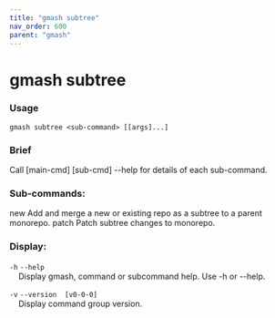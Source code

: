 ```yaml
---
title: "gmash subtree"
nav_order: 600
parent: "gmash"
---
```


# gmash subtree

### Usage
`gmash subtree <sub-command> [[args]...]`

### Brief
Call [main-cmd] [sub-cmd] --help for details of each sub-command.

### Sub-commands:
new                                   Add and merge a new or existing repo as a subtree to a parent monorepo.
patch                                 Patch subtree changes to monorepo.

### Display:
`-h`  `--help` \
&nbsp;&nbsp;&nbsp;&nbsp;Display gmash, command or subcommand help. Use -h or --help.

`-v`  `--version  [v0-0-0]` \
&nbsp;&nbsp;&nbsp;&nbsp;Display command group version.

